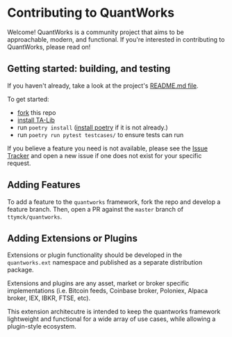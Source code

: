 Contributing to QuantWorks
====================

Welcome!  QuantWorks is a community project that aims to be approachable, modern, and functional.  If you're interested in contributing to QuantWorks, please read on! 


Getting started: building, and testing
--------------------------------------

If you haven't already, take a look at the project's
[README.md file](README.md).

To get started:
- [fork](git@github.com:ttymck/quantworks.git) this repo
- [install TA-Lib](http://mrjbq7.github.io/ta-lib/)
- run `poetry install` ([install poetry](https://pypi.org/project/poetry/) if it is not already.)
- run `poetry run pytest testcases/` to ensure tests can run

If you believe a feature you need is not available, please see the [Issue Tracker](https://github.com/ttymck/quantworks/issues) and open a new issue if one does not exist for your specific request.

Adding Features
----------------

To add a feature to the `quantworks` framework, fork the repo and develop a feature branch. Then, open a PR against the `master` branch of `ttymck/quantworks`.

Adding Extensions or Plugins
----------------------------

Extensions or plugin functionality should be developed in the `quantworks.ext` namespace and published as a separate distribution package.

Extensions and plugins are any asset, market or broker specific implementations (i.e. Bitcoin feeds, Coinbase broker, Poloniex, Alpaca broker, IEX, IBKR, FTSE, etc).

This extension architecutre is intended to keep the quantworks framework lightweight and functional for a wide array of use cases, while allowing a plugin-style ecosystem.

